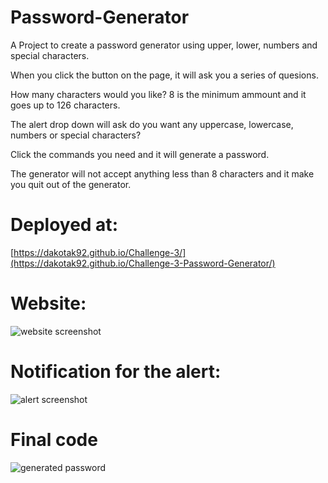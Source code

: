 # Password-Generator

A Project to create a password generator using upper, lower, numbers and special characters.

When you click the button on the page, it will ask you a series of quesions.

How many characters would you like? 8 is the minimum ammount and it goes up to 126 characters.

The alert drop down will ask do you want any uppercase, lowercase, numbers or special characters?

Click the commands you need and it will generate a password.

The generator will not accept anything less than 8 characters and it make you quit out of the generator.

# Deployed at:
[https://dakotak92.github.io/Challenge-3/](https://dakotak92.github.io/Challenge-3-Password-Generator/)

# Website:
![website screenshot](https://github.com/DakotaK92/Challenge-3/assets/46942706/37025e70-b5ad-4206-92fc-097b3b9cefb7)

# Notification for the alert:
![alert screenshot](https://github.com/DakotaK92/Challenge-3/assets/46942706/1f3205cd-f62a-451b-bd63-73763ec36db6)

# Final code
![generated password](https://github.com/DakotaK92/Challenge-3/assets/46942706/df0ef536-4f35-488c-8591-227db0e66c90)

